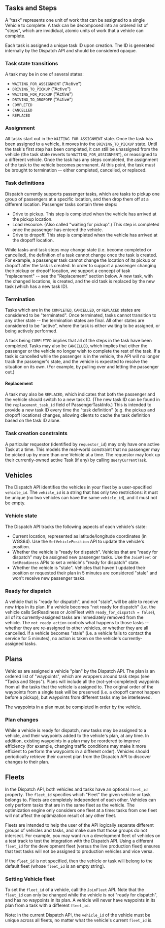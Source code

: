 ## Tasks and Steps

A "task" represents one unit of work that can be assigned to a single Vehicle to complete.
A task can be decomposed into an ordered list of "steps", which are invididual, atomic units of work that a vehicle can complete.

Each task is assigned a unique task ID upon creation. The ID is generated internally by the Dispatch API and should be
considered opaque.

### Task state transitions

A task may be in one of several states:

* `WAITING_FOR_ASSIGNMENT` ("Active")
* `DRIVING_TO_PICKUP` ("Active")
* `WAITING_FOR_PICKUP` ("Active")
* `DRIVING_TO_DROPOFF` ("Active")
* `COMPLETED`
* `CANCELLED`
* `REPLACED`

### Assignment

All tasks start out in the `WAITING_FOR_ASSIGNMENT` state. Once the task has been assigned to a vehicle, it moves into
the `DRIVING_TO_PICKUP` state.
Until the task's first step has been completed, it can still be unassigned from the vehicle (the task state reverts to `WAITING_FOR_ASSIGNMENT`), or reassigned to a different vehicle.
Once the task has any steps completed, the assignment of the task to the vehicle becomes permanent.
At this point, the task must be brought to termination -- either completed, cancelled, or replaced.

### Task definitions

Dispatch currently supports passenger tasks, which are tasks to pickup one group of passengers at a specific location,
and then drop them off at a different location. Passenger tasks contain three steps:

- Drive to pickup. This step is completed when the vehicle has arrived at the pickup location.
- Load resource. (Also called "waiting for pickup".) This step is completed once the passenger has entered the vehicle.
- Drive to dropoff. This step is completed when the vehicle has arrived at the dropoff location.

While tasks and task steps may change state (i.e. become completed or cancelled), the definition of a task cannot
change once the task is created. For example, a passenger task cannot change the location of its pickup or dropoff after
the task is created.
In order to support a passenger changing their pickup or dropoff location, we support a concept of task "replacement" -- see the "Replacement" section below.
A new task, with the changed locations, is created, and the old task is replaced by the new task (which has a new task ID).

### Termination

Tasks which are in the `COMPLETED`, `CANCELLED`, or `REPLACED` states are considered to be "terminated".
Once terminated, tasks cannot transition to any other state -- the termination states are final.
All other states are considered to be "active", where the task is either waiting to be assigned, or being actively performed.

A task being `COMPLETED` implies that all of the steps in the task have been completed.
Tasks may also be `CANCELLED`, which implies that either the passenger or the vehicle no longer wish to complete the rest of the task.
If a task is cancelled while the passenger is in the vehicle, the API will no longer track the passenger's state, and the vehicle is expected to resolve the situation on its own.
(For example, by pulling over and letting the passenger out.)

#### Replacement

A task may also be `REPLACED`, which indicates that both the passenger and the vehicle should switch to a new task ID.
(The new task ID can be found in the `replacement_task_id` field of PassengerTaskInfo.)
This is intended to provide a new task ID every time the "task definition" (e.g. the pickup and dropoff locations) changes, allowing clients to cache the task definition based on the task ID alone.

### Task creation constraints

A particular requestor (identified by `requestor_id`) may only have one active Task at a time. This models the
real-world constraint that no passenger may be picked up by more than one Vehicle at a time. The requestor may look up
their currently-owned active Task (if any) by calling `QueryCurrentTask`.

## Vehicles

The Dispatch API identifies the vehicles in your fleet by a user-specified `vehicle_id`. The `vehicle_id` is a string
that has only two restrictions: it must be unique (no two vehicles can have the same `vehicle_id`), and it must not be
empty.

### Vehicle state

The Dispatch API tracks the following aspects of each vehicle's state:

- Current location, represented as latitude/longitude coordinates (in WGS84). Use the `SetVehiclePosition` API to update
  the vehicle's position.
- Whether the vehicle is "ready for dispatch". Vehicles that are "ready for dispatch" may be assigned new passenger
  tasks. Use the `JoinFleet` or `SetReadiness` APIs to set a vehicle's "ready for dispatch" state.
- Whether the vehicle is "stale". Vehicles that haven't updated their position or requested their plan in 5 minutes are
  considered "stale" and won't receive new passenger tasks.

### Ready for dispatch

A vehicle that is "ready for dispatch", and not "stale", will be able to receive new trips in its plan.
If a vehicle becomes "not ready for dispatch" (i.e. the vehicle calls SetReadiness or JoinFleet with `ready_for_dispatch = false`), all of its currently-assigned tasks are immediately removed from the vehicle.
The `not_ready_action` controls what happens to those tasks -- whether they are re-assigned to other vehicles, or whether they are all cancelled.
If a vehicle becomes "stale" (i.e. a vehicle fails to contact the service for 5 minutes), no action is taken on the vehicle's currently-assigned tasks.

## Plans

Vehicles are assigned a vehicle "plan" by the Dispatch API. The plan is an ordered list of "waypoints", which are wrappers around task steps (see "Tasks and
Steps"). Plans will include all the (not-yet-completed) waypoints from all the tasks that the vehicle is assigned
to. The original order of the waypoints from a single task will be preserved (i.e. a dropoff cannot happen before a
pickup), but waypoints from different tasks may be interleaved.

The waypoints in a plan must be completed in order by the vehicle.

### Plan changes

While a vehicle is ready for dispatch, new tasks may be assigned to a vehicle, and their waypoints added to the vehicle's plan, at any time.
In addition, existing waypoints in a plan may be reordered to improve efficiency (for example, changing traffic conditions may make
it more efficient to perform the waypoints in a different order). Vehicles should periodically retrieve their current
plan from the Dispatch API to discover changes to their plan.

## Fleets

In the Dispatch API, both vehicles and tasks have an optional `fleet_id` property. The `fleet_id` specifies which
"Fleet" the given vehicle or task belongs to. Fleets are completely independent of each other. Vehicles can only perform
tasks that are in the same fleet as the vehicle. The optimization engine only considers one fleet at a time: tasks from
one fleet will not affect the optimization result of any other fleet.

Fleets are intended to help the user of the API logically separate different groups of vehicles and tasks, and make sure
that those groups do not intersect. For example, you may want run a development fleet of vehicles on a test track to
test the integration with the Dispatch API. Using a different `fleet_id` for the development fleet (versus the live
production fleet) ensures that test tasks will not be assigned to production vehicles and vice versa.

If the `fleet_id` is not specified, then the vehicle or task will belong to the default fleet (whose `fleet_id` is an
empty string).

### Setting Vehicle fleet

To set the `fleet_id` of a vehicle, call the `JoinFleet` API. Note that the `fleet_id` can only be changed while the
vehicle is not "ready for dispatch", and has no waypoints in its plan. A vehicle will never have waypoints in its plan
from a task with a different `fleet_id`.

Note: in the current Dispatch API, the `vehicle_id` of the vehicle must be unique across all fleets, no matter what the
vehicle's current `fleet_id` is.
